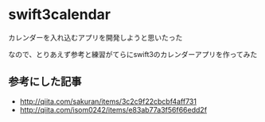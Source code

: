 # swift3calendar

カレンダーを入れ込むアプリを開発しようと思いたった

なので、とりあえず参考と練習がてらにswift3のカレンダーアプリを作ってみた

## 参考にした記事
+ http://qiita.com/sakuran/items/3c2c9f22cbcbf4aff731
+ http://qiita.com/isom0242/items/e83ab77a3f56f66edd2f
